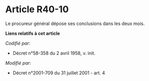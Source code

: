 # Article R40-10

Le procureur général dépose ses conclusions dans les deux mois.

**Liens relatifs à cet article**

_Codifié par_:

  - Décret n°58-358 du 2 avril 1958, v. init.

_Modifié par_:

  - Décret n°2001-709 du 31 juillet 2001 - art. 4
